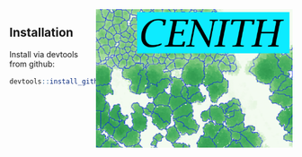 
<img align="right" src="cenith.png" alt="drawing" width="350">


## Installation

Install via devtools from github:

``` r
devtools::install_github("SchoenbergA/CENITH")
```

